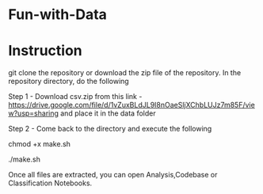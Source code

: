 # Fun-with-Data

# Instruction
git clone the repository or download the zip file of the repository. 
In the repository directory, do the following

Step 1 - Download csv.zip from this link - https://drive.google.com/file/d/1vZuxBLdJL9I8nOaeSljXChbLUJz7m85F/view?usp=sharing and place it in the data folder 

Step 2 - Come back to the directory and execute the following 

chmod +x make.sh

./make.sh

Once all files are extracted, you can open Analysis,Codebase or Classification Notebooks.
